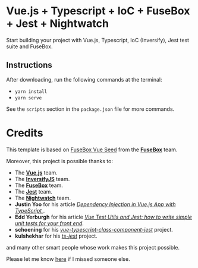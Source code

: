 # Vue.js + Typescript + IoC + FuseBox + Jest + Nightwatch

Start building your project with Vue.js, Typescript, IoC (Inversify), Jest test suite and FuseBox.

## Instructions

After downloading, run the following commands at the terminal:

* `yarn install`
* `yarn serve`

See the `scripts` section in the `package.json` file for more commands.

# Credits

This template is based on [FuseBox Vue Seed](https://github.com/fuse-box/fuse-box-vue-seed) from the **[FuseBox](https://fuse-box.org/)** team.

Moreover, this project is possible thanks to:

 - The **[Vue.js](https://vuejs.org/)** team.
 - The **[InversifyJS](http://inversify.io/)** team.
 - The **[FuseBox](https://fuse-box.org/)** team.
 - The **[Jest](https://facebook.github.io/jest/)** team.
 - The **[Nightwatch](http://nightwatchjs.org/)** team.
 - **Justin Yoo** for his article *[Dependency Injection in Vue.js App with TypeScript ](https://blog.kloud.com.au/2017/03/22/dependency-injection-in-vuejs-app-with-typescript/)*.
 - **Edd Yerburgh** for his article *[Vue Test Utils and Jest: how to write simple unit tests for your front end](https://medium.freecodecamp.org/simple-unit-tests-with-vue-test-utils-and-jest-c384d7abc321)*.
 - **schoening** for his *[vue-typescript-class-component-jest](https://github.com/schoening/vue-typescript-class-component-jest)* project.
 - **kulshekhar** for his *[ts-jest](https://github.com/kulshekhar/ts-jest)* project.

and many other smart people whose work makes this project possible.

Please let me know [here](https://github.com/beljebuzz/vue-ts-fusebox-seed/issues) if I missed someone else.
